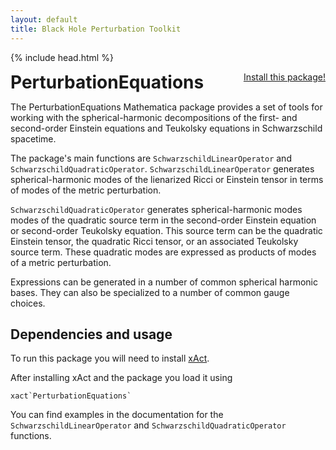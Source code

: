 ```yaml
---
layout: default
title: Black Hole Perturbation Toolkit
---
```


{% include head.html %}

<p>
 <h1 style="display:inline">PerturbationEquations</h1> <span style="float:right;"><a href="https://bhptoolkit.org/mathematica-install.html" class = "code_btn">Install this package!</a></span>
</p>

The PerturbationEquations Mathematica package provides a set of tools for working with the spherical-harmonic decompositions of the first- and second-order Einstein equations and Teukolsky equations in Schwarzschild spacetime.

The package's main functions are `SchwarzschildLinearOperator` and `SchwarzschildQuadraticOperator`. `SchwarzschildLinearOperator` generates spherical-harmonic modes of the lienarized Ricci or Einstein tensor in terms of modes of the metric perturbation.

`SchwarzschildQuadraticOperator` generates spherical-harmonic modes modes of the quadratic source term in the second-order Einstein equation or second-order Teukolsky equation. This source term can be the quadratic Einstein tensor, the quadratic Ricci tensor, or an associated Teukolsky source term. These quadratic modes are expressed as products of modes of a metric perturbation.

Expressions can be generated in a number of common spherical harmonic bases. They can also be specialized to a number of common gauge choices.

## Dependencies and usage

To run this package you will need to install [xAct](http://www.xact.es/).

After installing xAct and the package you load it using

```
xact`PerturbationEquations`
```

You can find examples in the documentation for the `SchwarzschildLinearOperator` and `SchwarzschildQuadraticOperator` functions.